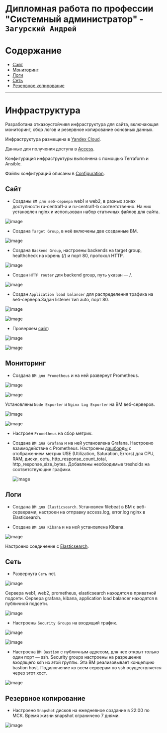 # Дипломная работа по профессии "Системный администратор" - `Загурский Андрей`

Содержание
==========
* [Сайт](#Сайт)
* [Мониторинг](#Мониторинг)
* [Логи](#Логи)
* [Сеть](#Сеть)
* [Резервное копирование](#Резервное-копирование)


---------
# Инфраструктура

Разработана отказоустойчивя инфраструктура для сайта, включающая мониторинг, сбор логов и резервное копирование основных данных.

Инфраструктура размещена в [Yandex Cloud](https://console.cloud.yandex.ru/cloud/b1gcvt5l6bsrvg3nfac5).

Данные для получения доступа в [Access](https://github.com/Anders1994/Diplom/blob/main/Access.md).

Конфигурация инфраструктуры выполнена с помощью Terraform и Ansible.

Файлы конфигураций описаны в [Configuration](https://github.com/Anders1994/Diplom/blob/main/Configuration.md).

## Сайт

+ Созданы `ВМ для веб-сервера` web1 и web2, в разных зонах доступности ru-central1-a и ru-central1-b соответственно.
  На них установлен nginx и использован набор статичных файлов для сайта.

![image](https://github.com/Anders1994/Diplom/blob/main/ScreenShots/Nginx.png)

+ Создана `Target Group`, в неё включены две созданные ВМ.

![image](https://github.com/Anders1994/Diplom/blob/main/ScreenShots/Target_group.png)

+ Создана `Backend Group`, настроены backends на target group, healthcheck на корень (/) и порт 80, протокол HTTP.

![image](https://github.com/Anders1994/Diplom/blob/main/ScreenShots/Backend_group.png)

+ Создан `HTTP router` для backend group, путь указан — /.

![image](https://github.com/Anders1994/Diplom/blob/main/ScreenShots/Router.png)

+ Создан `Application load balancer` для распределения трафика на веб-сервера.Задан listener тип auto, порт 80.

![image](https://github.com/Anders1994/Diplom/blob/main/ScreenShots/Balancer.png)

![image](https://github.com/Anders1994/Diplom/blob/main/ScreenShots/Balancer_map.png)

+ Проверяем [сайт](http://130.193.41.61/):

![image](https://github.com/Anders1994/Diplom/blob/main/ScreenShots/Curl.png)

![image](https://github.com/Anders1994/Diplom/blob/main/ScreenShots/Site.png)

## Мониторинг

+ Создана `ВМ для Prometheus` и на ней развернут Prometheus.

![image](https://github.com/Anders1994/Diplom/blob/main/ScreenShots/Prometheus.png)

![image](https://github.com/Anders1994/Diplom/blob/main/ScreenShots/Curl_Prometheus.png)

  Установлены `Node Exporter` и `Nginx Log Exporter` на ВМ веб-серверов.

![image](https://github.com/Anders1994/Diplom/blob/main/ScreenShots/Node_exporter.png)

![image](https://github.com/Anders1994/Diplom/blob/main/ScreenShots/Log_exporter.png)

+ Настроен `Prometheus` на сбор метрик.

+ Создана `ВМ для Grafana` и на ней установлена Grafana.
  Настроено взаимодействие с Prometheus.
  Настроены [дашборды](http://158.160.119.107:3000/d/rYdddlPWk/node-exporter-full?orgId=1&refresh=5s) с отображением метрик USE (Utilization, Saturation, Errors) для CPU, RAM, диски, сеть, http_response_count_total, http_response_size_bytes.
  Добавлены необходимые tresholds на соответствующие графики.

  ![image](https://github.com/Anders1994/Diplom/blob/main/ScreenShots/Grafana_dash.png)

## Логи

+ Cоздана `ВМ для Elasticsearch`.
  Установлен filebeat в ВМ с веб-серверами, настроен на отправку access.log, error.log nginx в Elasticsearch.

+ Создана `ВМ для Kibana` и на ней установлена Kibana.

![image](https://github.com/Anders1994/Diplom/blob/main/ScreenShots/Kibana.png)

  Настроено соединение с [Elasticsearch](http://158.160.99.44:5601/).

## Сеть

+ Развернута `Сеть` net.

![image](https://github.com/Anders1994/Diplom/blob/main/ScreenShots/Net.png)

Сервера web1, web2, prometheus, elasticsearch находятся в приватной подсети.
Сервера grafana, kibana, application load balancer находятся в публичной подсети.

![image](https://github.com/Anders1994/Diplom/blob/main/ScreenShots/VM.png)

+ Настроены `Security Groups` на входящий трафик.

![image](https://github.com/Anders1994/Diplom/blob/main/ScreenShots/Bastion_IN.png)

![image](https://github.com/Anders1994/Diplom/blob/main/ScreenShots/Security_IN.png)

+ Настроена `ВМ Bastion` с публичным адресом, для нее открыт только один порт — ssh.
  Security groups настроены на разрешение входящего ssh из этой группы.
  Эта ВМ реализовывает концепцию bastion host.
  Подключение ко всем серверам по ssh осуществляется через этот хост.

![image](https://github.com/Anders1994/Diplom/blob/main/ScreenShots/Bastion_SSH.png)

## Резервное копирование

+ Настроено `Snapshot` дисков на ежедневное создание в 22:00 по МСК.
  Время жизни snapshot ограничено 7 днями.

![image](https://github.com/Anders1994/Diplom/blob/main/ScreenShots/Snapshot.png)